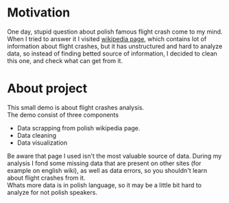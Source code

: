 # Motivation

One day, stupid question about polish famous flight crash come to my mind. When I tried to answer it I visited [wikipedia page](https://pl.wikipedia.org/wiki/Katastrofy_i_incydenty_cywilnych_samolot%C3%B3w_pasa%C5%BCerskich), which contains lot of information about flight crashes, but it has unstructured and hard to analyze data, so instead of finding betted source of information, I decided to clean this one, and check what can get from it.


# About project

This small demo is about flight crashes analysis.  
The demo consist of three components
- Data scrapping from polish wikipedia page.
- Data cleaning
- Data visualization 
   
Be aware that page I used isn't the most valuable source of data. During my analysis I fond some missing data that are present on other sites (for example on english wiki), as well as data errors, so you shouldn't learn about flight crashes from it.  
Whats more data is in polish language, so it may be a little bit hard to analyze for not polish speakers.  